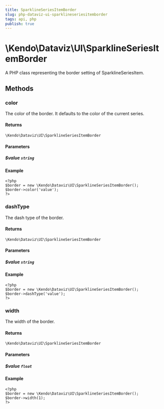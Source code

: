 ```yaml
---
title: SparklineSeriesItemBorder
slug: php-dataviz-ui-sparklineseriesitemborder
tags: api, php
publish: true
---
```


# \Kendo\Dataviz\UI\SparklineSeriesItemBorder

A PHP class representing the border setting of SparklineSeriesItem.


## Methods

### color
The color of the border.  It defaults to the color of the current series.

#### Returns
`\Kendo\Dataviz\UI\SparklineSeriesItemBorder`

#### Parameters

##### $value `string`



#### Example 
    <?php
    $border = new \Kendo\Dataviz\UI\SparklineSeriesItemBorder();
    $border->color('value');
    ?>

### dashType
The dash type of the border.

#### Returns
`\Kendo\Dataviz\UI\SparklineSeriesItemBorder`

#### Parameters

##### $value `string`



#### Example 
    <?php
    $border = new \Kendo\Dataviz\UI\SparklineSeriesItemBorder();
    $border->dashType('value');
    ?>

### width
The width of the border.

#### Returns
`\Kendo\Dataviz\UI\SparklineSeriesItemBorder`

#### Parameters

##### $value `float`



#### Example 
    <?php
    $border = new \Kendo\Dataviz\UI\SparklineSeriesItemBorder();
    $border->width(1);
    ?>

